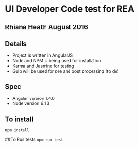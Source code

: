# UI Developer Code test for REA
## Rhiana Heath August 2016

## Details
 * Project is written in AngularJS
 * Node and NPM is being used for installation
 * Karma and Jasmine for testing
 * Gulp will be used for pre and post processing (to do)

## Spec
 * Angular version 1.4.8
 * Node version 6.1.3

## To install
`npm install`

##To Run tests
`npm run test`
